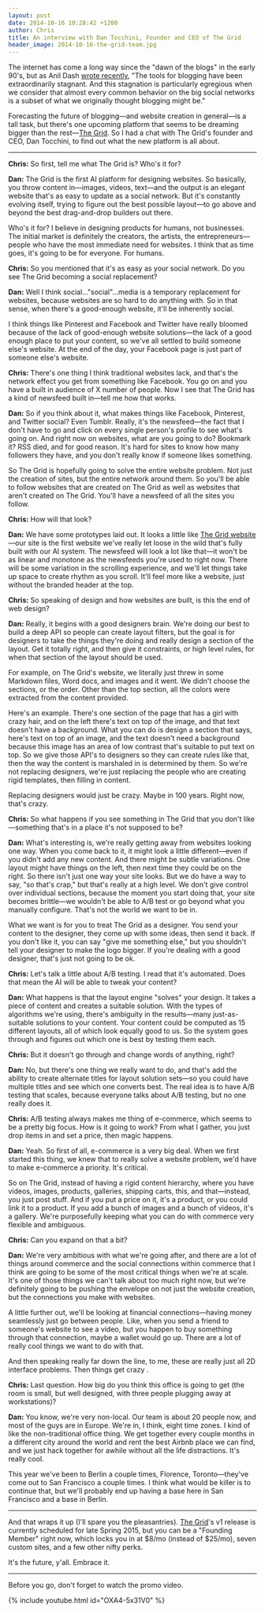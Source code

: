 ```yaml
---
layout: post
date: 2014-10-16 10:28:42 +1200
author: Chris
title: An interview with Dan Tocchini, Founder and CEO of The Grid
header_image: 2014-10-16-the-grid-team.jpg
---
```


The internet has come a long way since the "dawn of the blogs" in the early 90's, but as Anil Dash [wrote recently](http://dashes.com/anil/2014/09/15-lessons-from-15-years-of-blogging.html), "The tools for blogging have been extraordinarily stagnant. And this stagnation is particularly egregious when we consider that almost every common behavior on the big social networks is a subset of what we originally thought blogging might be." 

Forecasting the future of blogging—and website creation in general—is a tall task, but there's one upcoming platform that seems to be dreaming bigger than the rest—[The Grid](https://thegrid.io/). So I had a chat with The Grid's founder and CEO, Dan Tocchini, to find out what the new platform is all about. 

***

**Chris:** So first, tell me what The Grid is? Who's it for?

**Dan:** The Grid is the first AI platform for designing websites. So basically, you throw content in—images, videos, text—and the output is an elegant website that's as easy to update as a social network. But it's constantly evolving itself, trying to figure out the best possible layout—to go above and beyond the best drag-and-drop builders out there.

Who's it for? I believe in designing products for humans, not businesses. The initial market is definitely the creators, the artists, the entrepreneurs—people who have the most immediate need for websites. I think that as time goes, it's going to be for everyone. For humans. 

**Chris:** So you mentioned that it's as easy as your social network. Do you see The Grid becoming a social replacement?

**Dan:** Well I think social..."social"...media is a temporary replacement for websites, because websites are so hard to do anything with. So in that sense, when there's a good-enough website, it'll be inherently social. 

I think things like Pinterest and Facebook and Twitter have really bloomed because of the lack of good-enough website solutions—the lack of a good enough place to put your content, so we've all settled to build someone else's website. At the end of the day, your Facebook page is just part of someone else's website.

**Chris:** There's one thing I think traditional websites lack, and that's the network effect you get from something like Facebook. You go on and you have a built in audience of X number of people. Now I see that The Grid has a kind of newsfeed built in—tell me how that works.

**Dan:** So if you think about it, what makes things like Facebook, Pinterest, and Twitter social? Even Tumblr. Really, it's the newsfeed—the fact that I don't have to go and click on every single person's profile to see what's going on. And right now on websites, what are you going to do? Bookmark it? RSS died, and for good reason. It's hard for sites to know how many followers they have, and you don't really know if someone likes something.

So The Grid is hopefully going to solve the entire website problem. Not just the creation of sites, but the entire network around them. So you'll be able to follow websites that are created on The Grid as well as websites that aren't created on The Grid. You'll have a newsfeed of all the sites you follow.

**Chris:** How will that look?

**Dan:** We have some prototypes laid out. It looks a little like [The Grid website](https://thegrid.io/)—our site is the first website we've really let loose in the wild that's fully built with our AI system. The newsfeed will look a lot like that—it won't be as linear and monotone as the newsfeeds you're used to right now. There will be some variation in the scrolling experience, and we'll let things take up space to create rhythm as you scroll. It'll feel more like a website, just without the branded header at the top. 

**Chris:** So speaking of design and how websites are built, is this the end of web design? 

**Dan:** <Laughter> Really, it begins with a good designers brain. We're doing our best to build a deep API so people can create layout filters, but the goal is for designers to take the things they're doing and really design a section of the layout. Get it totally right, and then give it constraints, or high level rules, for when that section of the layout should be used. 

For example, on The Grid's website, we literally just threw in some Markdown files, Word docs, and images and it went. We didn't choose the sections, or the order. Other than the top section, all the colors were extracted from the content provided. 

Here's an example. There's one section of the page that has a girl with crazy hair, and on the left there's text on top of the image, and that text doesn't have a background. What you can do is design a section that says, here's text on top of an image, and the text doesn't need a background because this image has an area of low contrast that's suitable to put text on top. So we give those API's to designers so they can create rules like that, then the way the content is marshaled in is determined by them. So we're not replacing designers, we're just replacing the people who are creating rigid templates, then filling in content. 

Replacing designers would just be crazy. Maybe in 100 years. Right now, that's crazy.

**Chris:** So what happens if you see something in The Grid that you don't like—something that's in a place it's not supposed to be?

**Dan:** What's interesting is, we're really getting away from websites looking one way. When you come back to it, it might look a little different—even if you didn't add any new content. And there might be subtle variations. One layout might have things on the left, then next time they could be on the right. So there isn't just one way your site looks. But we do have a way to say, "so that's crap," but that's really at a high level.  We don't give control over individual sections, because the moment you start doing that, your site becomes brittle—we wouldn't be able to A/B test or go beyond what you manually configure. That's not the world we want to be in. 

What we want is for you to treat The Grid as a designer. You send your content to the designer, they come up with some ideas, then send it back. If you don't like it, you can say "give me something else," but you shouldn't tell your designer to make the logo bigger. If you're dealing with a good designer, that's just not going to be ok. 

**Chris:** Let's talk a little about A/B testing.  I read that it's automated. Does that mean the AI will be able to tweak your content?

**Dan:** What happens is that the layout engine "solves" your design. It takes a piece of content and creates a suitable solution. With the types of algorithms we're using, there's ambiguity in the results—many just-as-suitable solutions to your content. Your content could be computed as 15 different layouts, all of which look equally good to us. So the system goes through and figures out which one is best by testing them each. 

**Chris:** But it doesn't go through and change words of anything, right?

**Dan:** No, but there's one thing we really want to do, and that's add the ability to create alternate titles for layout solution sets—so you could have multiple titles and see which one converts best. The real idea is to have A/B testing that scales, because everyone talks about A/B testing, but no one really does it.

**Chris:** A/B testing always makes me thing of e-commerce, which seems to be a pretty big focus. How is it going to work? From what I gather, you just drop items in and set a price, then magic happens. 

**Dan:** Yeah. So first of all, e-commerce is a very big deal. When we first started this thing, we knew that to really solve a website problem, we'd have to make e-commerce a priority. It's critical. 

So on The Grid, instead of having a rigid content hierarchy, where you have videos, images, products, galleries, shipping carts, this, and that—instead, you just post stuff. And if you put a price on it, it's a product, or you could link it to a product. If you add a bunch of images and a bunch of videos, it's a gallery. We're purposefully keeping what you can do with commerce very flexible and ambiguous.

**Chris:** Can you expand on that a bit?

**Dan:** We're very ambitious with what we're going after, and there are a lot of things around commerce and the social connections within commerce that I think are going to be some of the most critical things when we're at scale. It's one of those things we can't talk about too much right now, but we're definitely going to be pushing the envelope on not just the website creation, but the connections you make with websites. 

A little further out, we'll be looking at financial connections—having money seamlessly just go between people. Like, when you send a friend to someone's website to see a video, but you happen to buy something through that connection, maybe a wallet would go up. There are a lot of really cool things we want to do with that.

And then speaking really far down the line, to me, these are really just all 2D interface problems. Then things get crazy <laughs>.

**Chris:** Last question. How big do you think this office is going to get (the room is small, but well designed, with three people plugging away at workstations)?

**Dan:** You know, we're very non-local. Our team is about 20 people now, and most of the guys are in Europe. We're in, I think, eight time zones. I kind of like the non-traditional office thing. We get together every couple months in a different city around the world and rent the best Airbnb place we can find, and we just hack together for awhile without all the life distractions. It's really cool. 

This year we've been to Berlin a couple times, Florence, Toronto—they've come out to San Francisco a couple times. I think what would be killer is to continue that, but we'll probably end up having a base here in San Francisco and a base in Berlin.

***

And that wraps it up (I'll spare you the pleasantries). [The Grid](https://thegrid.io/)'s v1 release is currently scheduled for late Spring 2015, but you can be a "Founding Member" right now, which locks you in at $8/mo (instead of $25/mo), seven custom sites, and a few other nifty perks. 

It's the future, y'all. Embrace it.

***

Before you go, don't forget to watch the promo video. 

{% include youtube.html id="OXA4-5x31V0" %}